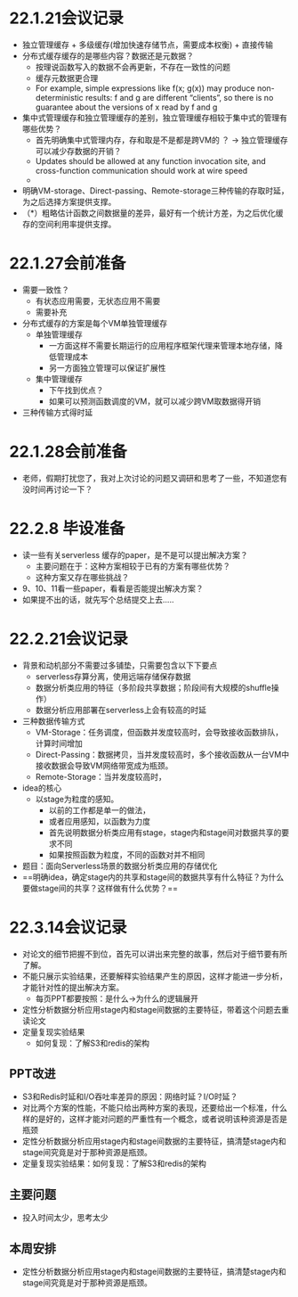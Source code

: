 # 22.1.21会议记录

* 独立管理缓存 + 多级缓存(增加快速存储节点，需要成本权衡) + 直接传输
* 分布式缓存缓存的是哪些内容？数据还是元数据？
  * 按理说函数写入的数据不会再更新，不存在一致性的问题
  * 缓存元数据更合理
  * For example, simple expressions like f(x; g(x)) may produce non-deterministic results: f and g
    are different “clients”, so there is no guarantee about the versions of x read by f and g  
* 集中式管理缓存和独立管理缓存的差别，独立管理缓存相较于集中式的管理有哪些优势？
  * 首先明确集中式管理内存，存和取是不是都是跨VM的 ？ -> 独立管理缓存可以减少存数据的开销？
  * Updates should be allowed at any function invocation site, and cross-function communication should work
    at wire speed  
  * 
* 明确VM-storage、Direct-passing、Remote-storage三种传输的存取时延，为之后选择方案提供支撑。
* （*）粗略估计函数之间数据量的差异，最好有一个统计方差，为之后优化缓存的空间利用率提供支撑。

# 22.1.27会前准备

* 需要一致性？
  * 有状态应用需要，无状态应用不需要
  * 需要补充
* 分布式缓存的方案是每个VM单独管理缓存
  * 单独管理缓存
    * 一方面这样不需要长期运行的应用程序框架代理来管理本地存储，降低管理成本
    * 另一方面独立管理可以保证扩展性
  * 集中管理缓存
    * 下午找到优点？
    * 如果可以预测函数调度的VM，就可以减少跨VM取数据得开销
* 三种传输方式得时延

# 22.1.28会前准备

* 老师，假期打扰您了，我对上次讨论的问题又调研和思考了一些，不知道您有没时间再讨论一下？

# 22.2.8 毕设准备

* 读一些有关serverless 缓存的paper，是不是可以提出解决方案？
  * 主要问题在于：这种方案相较于已有的方案有哪些优势？
  * 这种方案又存在哪些挑战？
* 9、10、11看一些paper，看看是否能提出解决方案？
* 如果提不出的话，就先写个总结提交上去.....

# 22.2.21会议记录

* 背景和动机部分不需要过多铺垫，只需要包含以下下要点
  * serverless存算分离，使用远端存储保存数据
  * 数据分析类应用的特征（多阶段共享数据；阶段间有大规模的shuffle操作）
  * 数据分析应用部署在serverless上会有较高的时延
* 三种数据传输方式
  * VM-Storage：任务调度，但函数并发度较高时，会导致接收函数排队，计算时间增加
  * Direct-Passing：数据拷贝，当并发度较高时，多个接收函数从一台VM中接收数据会导致VM网络带宽成为瓶颈。
  * Remote-Storage：当并发度较高时，
* idea的核心
  * 以stage为粒度的感知。
    * 以前的工作都是单一的做法，
    * 或者应用感知，以函数为力度
    * 首先说明数据分析类应用有stage，stage内和stage间对数据共享的要求不同
    * 如果按照函数为粒度，不同的函数对并不相同
* 题目：面向Serverless场景的数据分析类应用的存储优化
* ==明确idea，确定stage内的共享和stage间的数据共享有什么特征？为什么要做stage间的共享？这样做有什么优势？==

# 22.3.14会议记录

* 对论文的细节把握不到位，首先可以讲出来完整的故事，然后对于细节要有所了解。
* 不能只展示实验结果，还要解释实验结果产生的原因，这样才能进一步分析，才能针对性的提出解决方案。
  * 每页PPT都要按照：是什么->为什么的逻辑展开
* 定性分析数据分析应用stage内和stage间数据的主要特征，带着这个问题去重读论文
* 定量复现实验结果
  * 如何复现：了解S3和redis的架构

## PPT改进

* S3和Redis时延和I/O吞吐率差异的原因：网络时延？I/O时延？
* 对比两个方案的性能，不能只给出两种方案的表现，还要给出一个标准，什么样的是好的，这样才能对问题的严重性有一个概念，或者说明该种资源是否是瓶颈
* 定性分析数据分析应用stage内和stage间数据的主要特征，搞清楚stage内和stage间究竟是对于那种资源是瓶颈。
* 定量复现实验结果：如何复现：了解S3和redis的架构

## 主要问题

* 投入时间太少，思考太少

## 本周安排

* 定性分析数据分析应用stage内和stage间数据的主要特征，搞清楚stage内和stage间究竟是对于那种资源是瓶颈。
